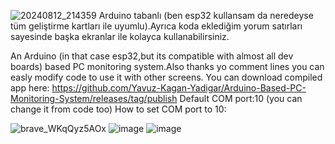 
![20240812_214359](https://github.com/user-attachments/assets/dcbf0e24-2158-4b76-a68e-d8b15ddf6405)
Arduino tabanlı (ben esp32 kullansam da neredeyse tüm geliştirme kartları ile uyumlu).Ayrıca koda eklediğim yorum satırları sayesinde başka ekranlar ile kolayca kullanabilirsiniz.

An Arduino (in that case esp32,but its compatible with almost all dev boards) based PC monitoring system.Also thanks yo comment lines you can easly modify code to use it with other screens.
You can download compiled app here: https://github.com/Yavuz-Kagan-Yadigar/Arduino-Based-PC-Monitoring-System/releases/tag/publish
Default COM port:10 (you can change it from code too)
How to set COM port to 10:

![brave_WKqQyz5AOx](https://github.com/user-attachments/assets/d4648655-bf67-4082-8a44-e55d0a258f51)
![image](https://github.com/user-attachments/assets/6a3a6179-65a0-4bdf-9c86-849c65bfcc55)
![image](https://github.com/user-attachments/assets/39648e8e-b1c2-499d-9bc8-37780791a036)


